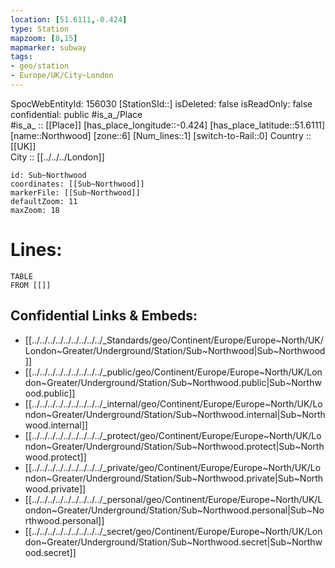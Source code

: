 ```yaml
---
location: [51.6111,-0.424] 
type: Station 
mapzoom: [8,15] 
mapmarker: subway 
tags:
- geo/station
- Europe/UK/City~London
---
```

SpocWebEntityId: 156030
[StationSId::] 
isDeleted: false
isReadOnly: false
confidential: public
#is_a_/Place  
#is_a_ :: [[Place]] 
[has_place_longitude::-0.424] 
[has_place_latitude::51.6111] 
[name::Northwood] 
[zone::6] 
[Num_lines::1] 
[switch-to-Rail::0] 
Country :: [[UK]]  
City :: [[../../../London]]  


```leaflet
id: Sub~Northwood
coordinates: [[Sub~Northwood]] 
markerFile: [[Sub~Northwood]] 
defaultZoom: 11 
maxZoom: 18
```


# Lines: 
```dataview
TABLE 
FROM [[]] 
```

## Confidential Links & Embeds: 
- [[../../../../../../../../../_Standards/geo/Continent/Europe/Europe~North/UK/London~Greater/Underground/Station/Sub~Northwood|Sub~Northwood]] 
- [[../../../../../../../../../_public/geo/Continent/Europe/Europe~North/UK/London~Greater/Underground/Station/Sub~Northwood.public|Sub~Northwood.public]] 
- [[../../../../../../../../../_internal/geo/Continent/Europe/Europe~North/UK/London~Greater/Underground/Station/Sub~Northwood.internal|Sub~Northwood.internal]] 
- [[../../../../../../../../../_protect/geo/Continent/Europe/Europe~North/UK/London~Greater/Underground/Station/Sub~Northwood.protect|Sub~Northwood.protect]] 
- [[../../../../../../../../../_private/geo/Continent/Europe/Europe~North/UK/London~Greater/Underground/Station/Sub~Northwood.private|Sub~Northwood.private]] 
- [[../../../../../../../../../_personal/geo/Continent/Europe/Europe~North/UK/London~Greater/Underground/Station/Sub~Northwood.personal|Sub~Northwood.personal]] 
- [[../../../../../../../../../_secret/geo/Continent/Europe/Europe~North/UK/London~Greater/Underground/Station/Sub~Northwood.secret|Sub~Northwood.secret]] 
